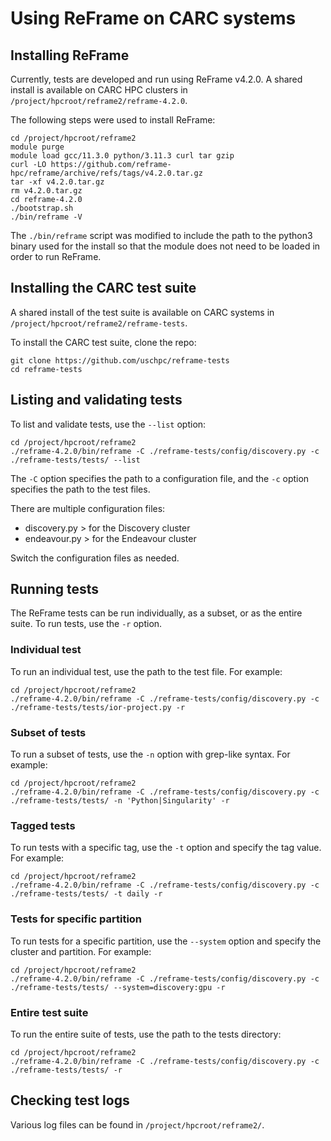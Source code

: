 # Using ReFrame on CARC systems

## Installing ReFrame

Currently, tests are developed and run using ReFrame v4.2.0. A shared install is available on CARC HPC clusters in `/project/hpcroot/reframe2/reframe-4.2.0`.

The following steps were used to install ReFrame:

```
cd /project/hpcroot/reframe2
module purge
module load gcc/11.3.0 python/3.11.3 curl tar gzip
curl -LO https://github.com/reframe-hpc/reframe/archive/refs/tags/v4.2.0.tar.gz
tar -xf v4.2.0.tar.gz
rm v4.2.0.tar.gz
cd reframe-4.2.0
./bootstrap.sh
./bin/reframe -V
```

The `./bin/reframe` script was modified to include the path to the python3 binary used for the install so that the module does not need to be loaded in order to run ReFrame.

## Installing the CARC test suite

A shared install of the test suite is available on CARC systems in `/project/hpcroot/reframe2/reframe-tests`.

To install the CARC test suite, clone the repo:

```
git clone https://github.com/uschpc/reframe-tests
cd reframe-tests
```

## Listing and validating tests

To list and validate tests, use the `--list` option:

```
cd /project/hpcroot/reframe2
./reframe-4.2.0/bin/reframe -C ./reframe-tests/config/discovery.py -c ./reframe-tests/tests/ --list
```

The `-C` option specifies the path to a configuration file, and the `-c` option specifies the path to the test files.

There are multiple configuration files:

- discovery.py > for the Discovery cluster
- endeavour.py > for the Endeavour cluster

Switch the configuration files as needed.

## Running tests

The ReFrame tests can be run individually, as a subset, or as the entire suite. To run tests, use the `-r` option.

### Individual test

To run an individual test, use the path to the test file. For example:

```
cd /project/hpcroot/reframe2
./reframe-4.2.0/bin/reframe -C ./reframe-tests/config/discovery.py -c ./reframe-tests/tests/ior-project.py -r
```

### Subset of tests

To run a subset of tests, use the `-n` option with grep-like syntax. For example:

```
cd /project/hpcroot/reframe2
./reframe-4.2.0/bin/reframe -C ./reframe-tests/config/discovery.py -c ./reframe-tests/tests/ -n 'Python|Singularity' -r
```

### Tagged tests

To run tests with a specific tag, use the `-t` option and specify the tag value. For example:

```
cd /project/hpcroot/reframe2
./reframe-4.2.0/bin/reframe -C ./reframe-tests/config/discovery.py -c ./reframe-tests/tests/ -t daily -r
```

### Tests for specific partition

To run tests for a specific partition, use the `--system` option and specify the cluster and partition. For example:

```
cd /project/hpcroot/reframe2
./reframe-4.2.0/bin/reframe -C ./reframe-tests/config/discovery.py -c ./reframe-tests/tests/ --system=discovery:gpu -r
```

### Entire test suite

To run the entire suite of tests, use the path to the tests directory:

```
cd /project/hpcroot/reframe2
./reframe-4.2.0/bin/reframe -C ./reframe-tests/config/discovery.py -c ./reframe-tests/tests/ -r
```

## Checking test logs

Various log files can be found in `/project/hpcroot/reframe2/`.
